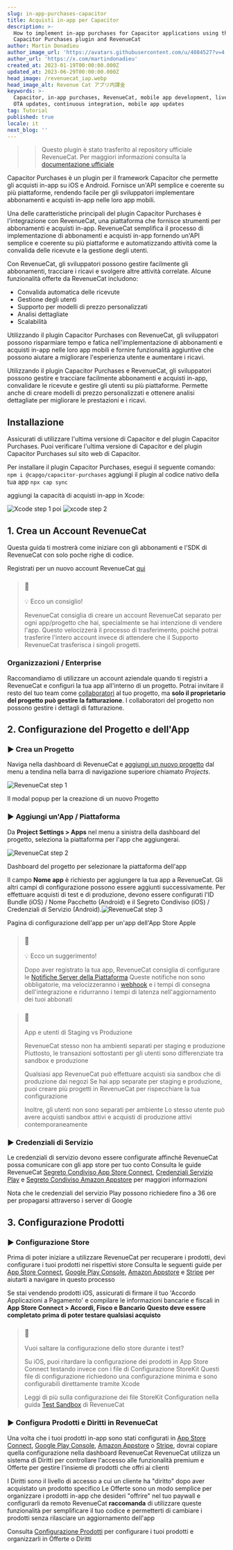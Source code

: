 ```yaml
---
slug: in-app-purchases-capacitor
title: Acquisti in-app per Capacitor
description: >-
  How to implement in-app purchases for Capacitor applications using the
  Capacitor Purchases plugin and RevenueCat
author: Martin Donadieu
author_image_url: 'https://avatars.githubusercontent.com/u/4084527?v=4'
author_url: 'https://x.com/martindonadieu'
created_at: 2023-01-19T00:00:00.000Z
updated_at: 2023-06-29T00:00:00.000Z
head_image: /revenuecat_iap.webp
head_image_alt: Revenue Cat アプリ内課金
keywords: >-
  Capacitor, in-app purchases, RevenueCat, mobile app development, live updates,
  OTA updates, continuous integration, mobile app updates
tag: Tutorial
published: true
locale: it
next_blog: ''
---
```


>> Questo plugin è stato trasferito al repository ufficiale RevenueCat. Per maggiori informazioni consulta la [documentazione ufficiale](https://www.revenuecat.com/docs/getting-started/installation/capacitor)

Capacitor Purchases è un plugin per il framework Capacitor che permette gli acquisti in-app su iOS e Android. Fornisce un'API semplice e coerente su più piattaforme, rendendo facile per gli sviluppatori implementare abbonamenti e acquisti in-app nelle loro app mobili.

Una delle caratteristiche principali del plugin Capacitor Purchases è l'integrazione con RevenueCat, una piattaforma che fornisce strumenti per abbonamenti e acquisti in-app. RevenueCat semplifica il processo di implementazione di abbonamenti e acquisti in-app fornendo un'API semplice e coerente su più piattaforme e automatizzando attività come la convalida delle ricevute e la gestione degli utenti.

Con RevenueCat, gli sviluppatori possono gestire facilmente gli abbonamenti, tracciare i ricavi e svolgere altre attività correlate. Alcune funzionalità offerte da RevenueCat includono:

- Convalida automatica delle ricevute
- Gestione degli utenti
- Supporto per modelli di prezzo personalizzati
- Analisi dettagliate
- Scalabilità

Utilizzando il plugin Capacitor Purchases con RevenueCat, gli sviluppatori possono risparmiare tempo e fatica nell'implementazione di abbonamenti e acquisti in-app nelle loro app mobili e fornire funzionalità aggiuntive che possono aiutare a migliorare l'esperienza utente e aumentare i ricavi.

Utilizzando il plugin Capacitor Purchases e RevenueCat, gli sviluppatori possono gestire e tracciare facilmente abbonamenti e acquisti in-app, convalidare le ricevute e gestire gli utenti su più piattaforme. Permette anche di creare modelli di prezzo personalizzati e ottenere analisi dettagliate per migliorare le prestazioni e i ricavi.

## Installazione

Assicurati di utilizzare l'ultima versione di Capacitor e del plugin Capacitor Purchases. Puoi verificare l'ultima versione di Capacitor e del plugin Capacitor Purchases sul sito web di Capacitor.

Per installare il plugin Capacitor Purchases, esegui il seguente comando:
`npm i @capgo/capacitor-purchases`
aggiungi il plugin al codice nativo della tua app
`npx cap sync`

aggiungi la capacità di acquisti in-app in Xcode:

![Xcode step 1](/iap_step1.webp)
poi
![xcode step 2](/iap_step2.webp)

## 1. Crea un Account RevenueCat
Questa guida ti mostrerà come iniziare con gli abbonamenti e l'SDK di RevenueCat con solo poche righe di codice.

Registrati per un nuovo account RevenueCat [qui](https://app.revenuecat.com/)

> ### 📘
> 
> 💡 Ecco un consiglio!
> 
> RevenueCat consiglia di creare un account RevenueCat separato per ogni app/progetto che hai, specialmente se hai intenzione di vendere l'app. Questo velocizzerà il processo di trasferimento, poiché potrai trasferire l'intero account invece di attendere che il Supporto RevenueCat trasferisca i singoli progetti.

### Organizzazioni / Enterprise

Raccomandiamo di utilizzare un account aziendale quando ti registri a RevenueCat e configuri la tua app all'interno di un progetto. Potrai invitare il resto del tuo team come [collaboratori](https://www.revenuecat.com/docs/collaborators/) al tuo progetto, ma **solo il proprietario del progetto può gestire la fatturazione**. I collaboratori del progetto non possono gestire i dettagli di fatturazione.

## 2. Configurazione del Progetto e dell'App

### ▶️ Crea un Progetto

Naviga nella dashboard di RevenueCat e [aggiungi un nuovo progetto](https://app.revenuecat.com/overview/) dal menu a tendina nella barra di navigazione superiore chiamato _Projects_.

![RevenueCat step 1](/revenuecat_step1.webp)

Il modal popup per la creazione di un nuovo Progetto

### ▶️ Aggiungi un'App / Piattaforma

Da **Project Settings > Apps** nel menu a sinistra della dashboard del progetto, seleziona la piattaforma per l'app che aggiungerai.

![RevenueCat step 2](/revenuecat_step2.webp)

Dashboard del progetto per selezionare la piattaforma dell'app

Il campo **Nome app** è richiesto per aggiungere la tua app a RevenueCat. Gli altri campi di configurazione possono essere aggiunti successivamente. Per effettuare acquisti di test e di produzione, devono essere configurati l'ID Bundle (iOS) / Nome Pacchetto (Android) e il Segreto Condiviso (iOS) / Credenziali di Servizio (Android).![RevenueCat step 3](/revenuecat_step3webp)

Pagina di configurazione dell'app per un'app dell'App Store Apple

> ### 📘
> 
> 💡 Ecco un suggerimento!
> 
> Dopo aver registrato la tua app, RevenueCat consiglia di configurare le [Notifiche Server della Piattaforma](https://wwwrevenuecatcom/docs/server-notifications/) Queste notifiche non sono obbligatorie, ma velocizzeranno i [webhook](https://wwwrevenuecatcom/docs/webhooks/) e i tempi di consegna dell'integrazione e ridurranno i tempi di latenza nell'aggiornamento dei tuoi abbonati

> ### 📘
> 
> App e utenti di Staging vs Produzione
> 
> RevenueCat stesso non ha ambienti separati per staging e produzione Piuttosto, le transazioni sottostanti per gli utenti sono differenziate tra sandbox e produzione
> 
> Qualsiasi app RevenueCat può effettuare acquisti sia sandbox che di produzione dai negozi Se hai app separate per staging e produzione, puoi creare più progetti in RevenueCat per rispecchiare la tua configurazione
> 
> Inoltre, gli utenti non sono separati per ambiente Lo stesso utente può avere acquisti sandbox attivi e acquisti di produzione attivi contemporaneamente

### ▶️ Credenziali di Servizio

Le credenziali di servizio devono essere configurate affinché RevenueCat possa comunicare con gli app store per tuo conto Consulta le guide RevenueCat [Segreto Condiviso App Store Connect](https://wwwrevenuecatcom/docs/itunesconnect-app-specific-shared-secret/), [Credenziali Servizio Play](https://wwwrevenuecatcom/docs/creating-play-service-credentials/) e [Segreto Condiviso Amazon Appstore](https://wwwrevenuecatcom/docs/service-credentials/amazon-appstore-credentials/) per maggiori informazioni

Nota che le credenziali del servizio Play possono richiedere fino a 36 ore per propagarsi attraverso i server di Google

## 3. Configurazione Prodotti

### ▶️ Configurazione Store

Prima di poter iniziare a utilizzare RevenueCat per recuperare i prodotti, devi configurare i tuoi prodotti nei rispettivi store Consulta le seguenti guide per [App Store Connect](https://wwwrevenuecatcom/docs/ios-products/), [Google Play Console](https://wwwrevenuecatcom/docs/android-products/), [Amazon Appstore](https://wwwrevenuecatcom/docs/amazon-product-setup/) e [Stripe](https://wwwrevenuecatcom/docs/stripe-products/) per aiutarti a navigare in questo processo

Se stai vendendo prodotti iOS, assicurati di firmare il tuo 'Accordo Applicazioni a Pagamento' e compilare le informazioni bancarie e fiscali in **App Store Connect > Accordi, Fisco e Bancario** **Questo deve essere completato prima di poter testare qualsiasi acquisto**

> ### 📘
> 
> Vuoi saltare la configurazione dello store durante i test?
> 
> Su iOS, puoi ritardare la configurazione dei prodotti in App Store Connect testando invece con i file di Configurazione StoreKit Questi file di configurazione richiedono una configurazione minima e sono configurabili direttamente tramite Xcode
> 
> Leggi di più sulla configurazione dei file StoreKit Configuration nella guida [Test Sandbox](https://wwwrevenuecatcom/docs/apple-app-store/#ios-14-only-testing-on-the-simulator) di RevenueCat

### ▶️ Configura Prodotti e Diritti in RevenueCat

Una volta che i tuoi prodotti in-app sono stati configurati in [App Store Connect](https://wwwrevenuecatcom/docs/ios-products/), [Google Play Console](https://wwwrevenuecatcom/docs/android-products/), [Amazon Appstore](https://wwwrevenuecatcom/docs/amazon-product-setup/) o [Stripe](https://wwwrevenuecatcom/docs/stripe-products/), dovrai copiare quella configurazione nella dashboard RevenueCat RevenueCat utilizza un sistema di Diritti per controllare l'accesso alle funzionalità premium e Offerte per gestire l'insieme di prodotti che offri ai clienti

I Diritti sono il livello di accesso a cui un cliente ha "diritto" dopo aver acquistato un prodotto specifico
Le Offerte sono un modo semplice per organizzare i prodotti in-app che desideri "offrire" nel tuo paywall e configurarli da remoto RevenueCat **raccomanda** di utilizzare queste funzionalità per semplificare il tuo codice e permetterti di cambiare i prodotti senza rilasciare un aggiornamento dell'app

Consulta [Configurazione Prodotti](https://wwwrevenuecatcom/docs/entitlements/) per configurare i tuoi prodotti e organizzarli in Offerte o Diritti